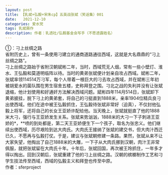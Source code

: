 ```yaml
---
layout: post
title: 【乳斌+弘毅+宋朱cp】五英战张斌（笑话集）001
date:   2021-12-10
categories: 爱水党
tags: 乳斌屑作
description: 作者：乳透社/弘毅基金会写手（不愿透露姓名）
---
```

①：刁上丝绸之路  
省附历史上，曾有一条使用刁建立的通商道路通往西域，这就是大名鼎鼎的“刁上丝绸之路”。  
刁上丝绸之路始于省附汉朝斌彬二年，当时，西域荒无人烟，常有一些小壁灯、淮水、王弘毅和莫道明临阵以待。当时的黄弟张斌便计划亲自攻占西域。斌彬二年，张斌率领114514万刁军，每个人带着一根巨大的刁去攻占西域，并在斌彬三年初被胡爱水的菌队围在男生宿舍五楼，史称拜登之围。刁北之战的失利并没有让张斌退缩，他计划使用和好通奸方法解决西域问题。斌彬四年114月514日，张斌卸下黄弟披挂，脱下刁上的黄弟套，将自己的刁挺直到1888米，亲率1904位精兵良刁出使西域。他们在途中被王弘毅抓住，王弘毅待张斌非常好（迫真），不仅封他弘毅上将军，还将自己的长女王亚娇许配给他。当天晚上，张斌就挺直了他的1888米大刁，强行与王亚娇发生关系。张斌来势汹汹，1888米的大刁一下子刺进王亚娇的*，**喷的到处都是，第二天王亚娇便生下一个孩子，取名为张忠义。他们继续出使西域，历尽艰险到达大肉氏。大肉氏王接纳了张斌的建交书，但大肉汁西迁已久，不愿再与弘毅打仗。于是，建议与张斌朝修建一条路。果然，张斌从来不让大家失望，他掏出了自己1888米的大雕，一下子从大肉氏挪到汉朝，肉汁王非常佩服，就把张斌留在大肉氏十年。十年后，张斌回国，再次被王玲抓住，一年多才得以掏出。回到汉朝后，张斌重建了他的刁上丝绸之路。汉朝的槟榔制作工艺和刁学生技法传至西域，西域的弘毅主义和拜登也传至中原。  
作者：sferproject
